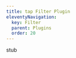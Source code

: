 ```yaml
---
title: tap Filter Plugin
eleventyNavigation:
  key: Filter
  parent: Plugins
  order: 20
---
```


stub
